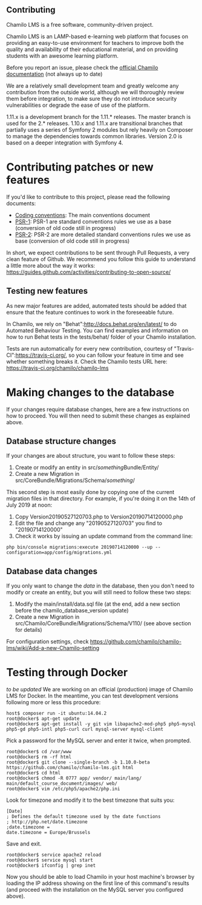 Contributing
------------

Chamilo LMS is a free software, community-driven project.

Chamilo LMS is an LAMP-based e-learning web platform that focuses on providing an easy-to-use
environment for teachers to improve both the quality and availability of their
educational material, and on providing students with an awesome learning platform.

Before you report an issue, please check the [official Chamilo documentation](https://docs.chamilo.org) (not always up to date)

We are a relatively small development team and greatly welcome any contribution
from the outside world, although we will thoroughly review them before integration,
to make sure they do not introduce security vulnerabilities or degrade the ease
of use of the platform.

1.11.x is a development branch for the 1.11.* releases. The master branch is used for the 2.* releases.
1.10.x and 1.11.x are transitional branches that partially uses a series of Symfony 2 modules but rely
heavily on Composer to manage the dependencies towards common libraries. Version 
2.0 is based on a deeper integration with Symfony 4.

# Contributing patches or new features

If you'd like to contribute to this project, please read the following documents:

* [Coding conventions][1]: The main conventions document
* [PSR-1][2]: PSR-1 are standard conventions rules we use as a base (conversion of old code still in progress)
* [PSR-2][3]: PSR-2 are more detailed standard conventions rules we use as base (conversion of old code still in progress)

In short, we expect contributions to be sent through Pull Requests, a very clean feature of Github.
We recommend you follow this guide to understand a little more about the way it works: 
https://guides.github.com/activities/contributing-to-open-source/

## Testing new features

As new major features are added, automated tests should be added that ensure that the feature continues to work in the foreseeable future.

In Chamilo, we rely on "Behat":http://docs.behat.org/en/latest/ to do Automated Behaviour Testing. You can find examples and information on how to run Behat tests in the tests/behat/ folder of your Chamilo installation.

Tests are run automatically for every new contribution, courtesy of "Travis-CI":https://travis-ci.org/, so you can follow your feature in time and see whether something breaks it. Check the Chamilo tests URL here: https://travis-ci.org/chamilo/chamilo-lms

# Making changes to the database

If your changes require database changes, here are a few instructions on how to
proceed. You will then need to submit these changes as explained above.

## Database structure changes

If your changes are about structure, you want to follow these steps:
1. Create or modify an entity in src/*something*Bundle/Entity/
2. Create a new Migration in src/CoreBundle/Migrations/Schema/*something*/

This second step is most easily done by copying one of the current migration
files in that directory. For example, if you're doing it on the 14th of July 2019 at noon:
1. Copy Version20190527120703.php to Version20190714120000.php
2. Edit the file and change any "20190527120703" you find to "20190714120000"
3. Check it works by issuing an update command from the command line:
```
php bin/console migrations:execute 20190714120000 --up --configuration=app/config/migrations.yml
```

## Database data changes

If you only want to change the *data* in the database, then you don't need to 
modify or create an entity, but you will still need to follow these two steps:
1. Modify the main/install/data.sql file (at the end, add a new section before the chamilo_database_version update)
2. Create a new Migration in src/Chamilo/CoreBundle/Migrations/Schema/V110/ (see above section for details)

For configuration settings, check https://github.com/chamilo/chamilo-lms/wiki/Add-a-new-Chamilo-setting

# Testing through Docker

*to be updated* 
We are working on an official (production) image of Chamilo LMS for Docker.
In the meantime, you can test development versions following more or less this procedure:
```
host$ composer run -it ubuntu:14.04.2
root@docker$ apt-get update
root@docker$ apt-get install -y git vim libapache2-mod-php5 php5-mysql php5-gd php5-intl php5-curl curl mysql-server mysql-client
```
Pick a password for the MySQL server and enter it twice, when prompted.
```
root@docker$ cd /var/www
root@docker$ rm -rf html
root@docker$ git clone --single-branch -b 1.10.0-beta https://github.com/chamilo/chamilo-lms.git html
root@docker$ cd html
root@docker$ chmod -R 0777 app/ vendor/ main/lang/ main/default_course_document/images/ web/
root@docker$ vim /etc/php5/apache2/php.ini
```
Look for timezone and modify it to the best timezone that suits you:
```
[Date]
; Defines the default timezone used by the date functions
; http://php.net/date.timezone
;date.timezone =
date.timezone = Europe/Brussels
```
Save and exit.
```
root@docker$ service apache2 reload
root@docker$ service mysql start
root@docker$ ifconfig | grep inet
```
Now you should be able to load Chamilo in your host machine's browser by loading the IP address showing on the first
line of this command's results (and proceed with the installation on the MySQL server you configured above).




[1]: https://github.com/chamilo/chamilo-lms/wiki/Coding-conventions
[2]: https://github.com/php-fig/fig-standards/blob/master/accepted/PSR-1-basic-coding-standard.md
[3]: https://github.com/php-fig/fig-standards/blob/master/accepted/PSR-2-coding-style-guide.md
